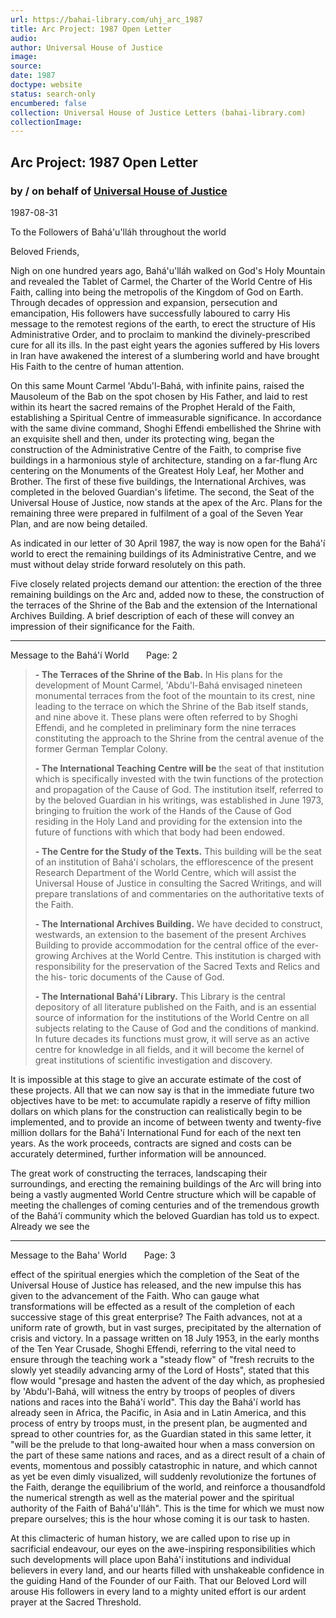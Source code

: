 ```yaml
---
url: https://bahai-library.com/uhj_arc_1987
title: Arc Project: 1987 Open Letter
audio: 
author: Universal House of Justice
image: 
source: 
date: 1987
doctype: website
status: search-only
encumbered: false
collection: Universal House of Justice Letters (bahai-library.com)
collectionImage: 
---
```



## Arc Project: 1987 Open Letter

### by / on behalf of [Universal House of Justice](https://bahai-library.com/author/Universal+House+of+Justice)

1987-08-31


To the Followers of Bahá'u'lláh throughout the world

Beloved Friends,

Nigh on one hundred years ago, Bahá'u'lláh walked on God's Holy Mountain and revealed the Tablet of Carmel, the Charter of the World Centre of His Faith, calling into being the metropolis of the Kingdom of God on Earth. Through decades of oppression and expansion, persecution and emancipation, His followers have successfully laboured to carry His message to the remotest regions of the earth, to erect the structure of His Administrative Order, and to proclaim to mankind the divinely-prescribed cure for all its ills. In the past eight years the agonies suffered by His lovers in Iran have awakened the interest of a slumbering world and have brought His Faith to the centre of human attention.

On this same Mount Carmel 'Abdu'l-Bahá, with infinite pains, raised the Mausoleum of the Bab on the spot chosen by His Father, and laid to rest within its heart the sacred remains of the Prophet Herald of the Faith, establishing a Spiritual Centre of immeasurable significance. In accordance with the same divine command, Shoghi Effendi embellished the Shrine with an exquisite shell and then, under its protecting wing, began the construction of the Administrative Centre of the Faith, to comprise five buildings in a harmonious style of architecture, standing on a far-flung Arc centering on the Monuments of the Greatest Holy Leaf, her Mother and Brother. The first of these five buildings, the International Archives, was completed in the beloved Guardian's lifetime. The second, the Seat of the Universal House of Justice, now stands at the apex of the Arc. Plans for the remaining three were prepared in fulfilment of a goal of the Seven Year Plan, and are now being detailed.

As indicated in our letter of 30 April 1987, the way is now open for the Bahá'í world to erect the remaining buildings of its Administrative Centre, and we must without delay stride forward resolutely on this path.

Five closely related projects demand our attention: the erection of the three remaining buildings on the Arc and, added now to these, the construction of the terraces of the Shrine of the Bab and the extension of the International Archives Building. A brief description of each of these will convey an impression of their significance for the Faith.

* * *

Message to the Bahá'í World       Page: 2

> **\- The Terraces of the Shrine of the Bab.** In His plans for the development of Mount Carmel, 'Abdu'l-Bahá envisaged nineteen monumental terraces from the foot of the mountain to its crest, nine leading to the terrace on which the Shrine of the Bab itself stands, and nine above it. These plans were often referred to by Shoghi Effendi, and he completed in preliminary form the nine terraces constituting the approach to the Shrine from the central avenue of the former German Templar Colony.
> 
> **\- The International Teaching Centre will be** the seat of that institution which is specifically invested with the twin functions of the protection and propagation of the Cause of God. The institution itself, referred to by the beloved Guardian in his writings, was established in June 1973, bringing to fruition the work of the Hands of the Cause of God residing in the Holy Land and providing for the extension into the future of functions with which that body had been endowed.
> 
> **\- The Centre for the Study of the Texts.** This building will be the seat of an institution of Bahá'í scholars, the efflorescence of the present Research Department of the World Centre, which will assist the Universal House of Justice in consulting the Sacred Writings, and will prepare translations of and commentaries on the authoritative texts of the Faith.
> 
> **\- The International Archives Building.** We have decided to construct, westwards, an extension to the basement of the present Archives Building to provide accommodation for the central office of the ever-growing Archives at the World Centre. This institution is charged with responsibility for the preservation of the Sacred Texts and Relics and the his- toric documents of the Cause of God.
> 
> **\- The International Bahá'í Library.** This Library is the central depository of all literature published on the Faith, and is an essential source of information for the institutions of the World Centre on all subjects relating to the Cause of God and the conditions of mankind. In future decades its functions must grow, it will serve as an active centre for knowledge in all fields, and it will become the kernel of great institutions of scientific investigation and discovery.

It is impossible at this stage to give an accurate estimate of the cost of these projects. All that we can now say is that in the immediate future two objectives have to be met: to accumulate rapidly a reserve of fifty million dollars on which plans for the construction can realistically begin to be implemented, and to provide an income of between twenty and twenty-five million dollars for the Bahá'í International Fund for each of the next ten years. As the work proceeds, contracts are signed and costs can be accurately determined, further information will be announced.

The great work of constructing the terraces, landscaping their surroundings, and erecting the remaining buildings of the Arc will bring into being a vastly augmented World Centre structure which will be capable of meeting the challenges of coming centuries and of the tremendous growth of the Bahá'í community which the beloved Guardian has told us to expect. Already we see the

* * *

Message to the Baha' World       Page: 3

effect of the spiritual energies which the completion of the Seat of the Universal House of Justice has released, and the new impulse this has given to the advancement of the Faith. Who can gauge what transformations will be effected as a result of the completion of each successive stage of this great enterprise? The Faith advances, not at a uniform rate of growth, but in vast surges, precipitated by the alternation of crisis and victory. In a passage written on 18 July 1953, in the early months of the Ten Year Crusade, Shoghi Effendi, referring to the vital need to ensure through the teaching work a "steady flow" of "fresh recruits to the slowly yet steadily advancing army of the Lord of Hosts", stated that this flow would "presage and hasten the advent of the day which, as prophesied by 'Abdu'l-Bahá, will witness the entry by troops of peoples of divers nations and races into the Bahá'í world". This day the Bahá'í world has already seen in Africa, the Pacific, in Asia and in Latin America, and this process of entry by troops must, in the present plan, be augmented and spread to other countries for, as the Guardian stated in this same letter, it "will be the prelude to that long-awaited hour when a mass conversion on the part of these same nations and races, and as a direct result of a chain of events, momentous and possibly catastrophic in nature, and which cannot as yet be even dimly visualized, will suddenly revolutionize the fortunes of the Faith, derange the equilibrium of the world, and reinforce a thousandfold the numerical strength as well as the material power and the spiritual authority of the Faith of Bahá'u'lláh". This is the time for which we must now prepare ourselves; this is the hour whose coming it is our task to hasten.

At this climacteric of human history, we are called upon to rise up in sacrificial endeavour, our eyes on the awe-inspiring responsibilities which such developments will place upon Bahá'í institutions and individual believers in every land, and our hearts filled with unshakeable confidence in the guiding Hand of the Founder of our Faith. That our Beloved Lord will arouse His followers in every land to a mighty united effort is our ardent prayer at the Sacred Threshold.